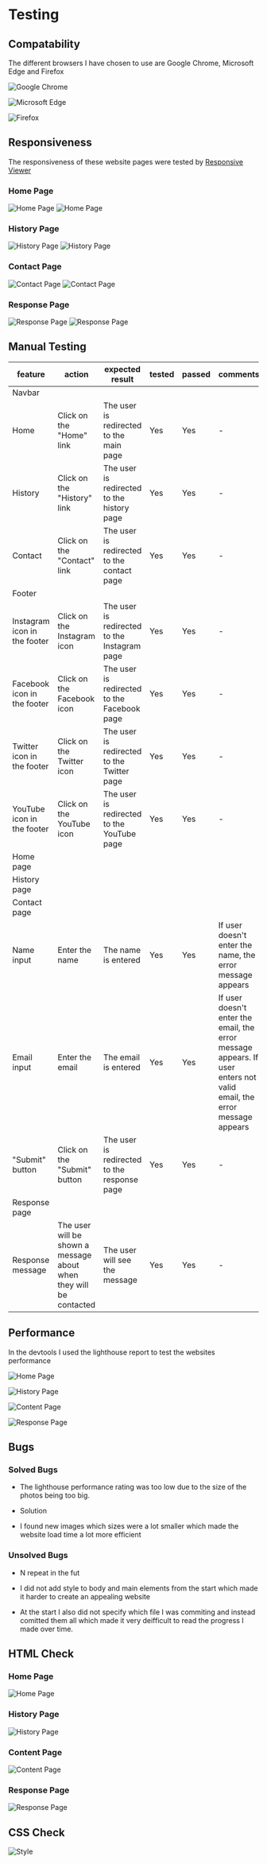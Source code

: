 # Testing

## Compatability

The different browsers I have chosen to use are Google Chrome, Microsoft Edge and Firefox

![Google Chrome](documentation/google-chrome-test.png)

![Microsoft Edge](documentation/microsoft-edge-test.png)

![Firefox](documentation/firefox-test.png)

## Responsiveness

The responsiveness of these website pages were tested by [Responsive Viewer](https://chrome.google.com/webstore/detail/responsive-viewer/inmopeiepgfljkpkidclfgbgbmfcennb)

### Home Page

![Home Page](documentation/re-check-home.png)
![Home Page](documentation/re-check-home-two.png)

### History Page

![History Page](documentation/history-es.png)
![History Page](documentation/his-res-two.png)

### Contact Page

![Contact Page](documentation/sc-contact-res.png)
![Contact Page](documentation/sc-contact-res-two.png)

### Response Page

![Response Page](documentation/sc-response-res.png)
![Response Page](documentation/sc-response-responsiveness.png)

## Manual Testing

| feature | action | expected result | tested | passed | comments |
| --- | --- | --- | --- | --- | --- |
| Navbar | | | | | |
| Home | Click on the "Home" link | The user is redirected to the main page | Yes | Yes | - |
| History | Click on the "History" link | The user is redirected to the history page | Yes | Yes | - |
| Contact | Click on the "Contact" link | The user is redirected to the contact page | Yes | Yes | - |
| Footer | | | | | |
| Instagram icon in the footer | Click on the Instagram icon | The user is redirected to the Instagram page | Yes | Yes | - |
| Facebook icon in the footer | Click on the Facebook icon | The user is redirected to the Facebook page | Yes | Yes | - |
| Twitter icon in the footer | Click on the Twitter icon | The user is redirected to the Twitter page | Yes | Yes | - |
| YouTube icon in the footer | Click on the YouTube icon | The user is redirected to the YouTube page | Yes | Yes | - |
| Home page | | | | | |
| History page | | | | | |
| Contact page | | | | | |
| Name input | Enter the name | The name is entered | Yes | Yes | If user doesn't enter the name, the error message appears |
| Email input | Enter the email | The email is entered | Yes | Yes | If user doesn't enter the email, the error message appears. If user enters not valid email, the error message appears |
| "Submit" button | Click on the "Submit" button | The user is redirected to the response page | Yes | Yes | - |
| Response page | | | | | |
| Response message | The user will be shown a message about when they will be contacted | The user will see the message | Yes | Yes | - |


## Performance

In the devtools I used the lighthouse report to test the websites performance

![Home Page](documentation/sc-homepage-performance)

![History Page](documentation/sc-history-performance)

![Content Page](documentation/sc-content-performance)

![Response Page](documentation/sc-response-performance)


## Bugs

### Solved Bugs

- The lighthouse performance rating was too low due to the size of the photos being too big.

* Solution

- I found new images which sizes were a lot smaller which made the website load time a lot more efficient

### Unsolved Bugs

- N repeat in the fut
- I did not add style to body and main elements from the start which made it harder to create an appealing website

- At the start I also did not specify which file I was commiting and instead comitted them all which made it very deifficult to read the progress I made over time.

## HTML Check

### Home Page

![Home Page](documentation/index-html-checl.png)

### History Page

![History Page](documentation/sc-history-check.png)

### Content Page

![Content Page](documentation/sc-contact-check.png)

### Response Page

![Response Page](documentation/sc-response-check.png)

## CSS Check

![Style](documentation/sc-style-check.png)